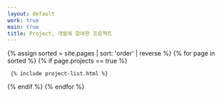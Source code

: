 ```yaml
---
layout: default
work: true
main: true
title: Project, 개발에 참여한 프로젝트
---
```


<div class="project">
{% assign sorted = site.pages | sort: 'order' | reverse %}
{% for page in sorted %}
{% if page.projects == true %}

     {% include project-list.html %}

{% endif %}
{% endfor %}

</div>
